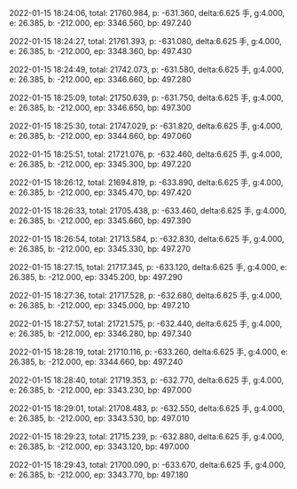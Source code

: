 2022-01-15 18:24:06, total: 21760.984, p: -631.360, delta:6.625 手, g:4.000, e: 26.385, b: -212.000, ep: 3346.560, bp: 497.240

2022-01-15 18:24:27, total: 21761.393, p: -631.080, delta:6.625 手, g:4.000, e: 26.385, b: -212.000, ep: 3348.360, bp: 497.430

2022-01-15 18:24:49, total: 21742.073, p: -631.580, delta:6.625 手, g:4.000, e: 26.385, b: -212.000, ep: 3346.660, bp: 497.280

2022-01-15 18:25:09, total: 21750.639, p: -631.750, delta:6.625 手, g:4.000, e: 26.385, b: -212.000, ep: 3346.650, bp: 497.300

2022-01-15 18:25:30, total: 21747.029, p: -631.820, delta:6.625 手, g:4.000, e: 26.385, b: -212.000, ep: 3344.660, bp: 497.060

2022-01-15 18:25:51, total: 21721.076, p: -632.460, delta:6.625 手, g:4.000, e: 26.385, b: -212.000, ep: 3345.300, bp: 497.220

2022-01-15 18:26:12, total: 21694.819, p: -633.890, delta:6.625 手, g:4.000, e: 26.385, b: -212.000, ep: 3345.470, bp: 497.420

2022-01-15 18:26:33, total: 21705.438, p: -633.460, delta:6.625 手, g:4.000, e: 26.385, b: -212.000, ep: 3345.660, bp: 497.390

2022-01-15 18:26:54, total: 21713.584, p: -632.830, delta:6.625 手, g:4.000, e: 26.385, b: -212.000, ep: 3345.330, bp: 497.270

2022-01-15 18:27:15, total: 21717.345, p: -633.120, delta:6.625 手, g:4.000, e: 26.385, b: -212.000, ep: 3345.200, bp: 497.290

2022-01-15 18:27:36, total: 21717.528, p: -632.680, delta:6.625 手, g:4.000, e: 26.385, b: -212.000, ep: 3345.000, bp: 497.210

2022-01-15 18:27:57, total: 21721.575, p: -632.440, delta:6.625 手, g:4.000, e: 26.385, b: -212.000, ep: 3346.280, bp: 497.340

2022-01-15 18:28:19, total: 21710.116, p: -633.260, delta:6.625 手, g:4.000, e: 26.385, b: -212.000, ep: 3344.660, bp: 497.240

2022-01-15 18:28:40, total: 21719.353, p: -632.770, delta:6.625 手, g:4.000, e: 26.385, b: -212.000, ep: 3343.230, bp: 497.000

2022-01-15 18:29:01, total: 21708.483, p: -632.550, delta:6.625 手, g:4.000, e: 26.385, b: -212.000, ep: 3343.530, bp: 497.010

2022-01-15 18:29:23, total: 21715.239, p: -632.880, delta:6.625 手, g:4.000, e: 26.385, b: -212.000, ep: 3343.120, bp: 497.000

2022-01-15 18:29:43, total: 21700.090, p: -633.670, delta:6.625 手, g:4.000, e: 26.385, b: -212.000, ep: 3343.770, bp: 497.180